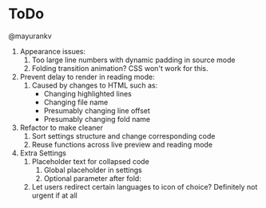 # ToDo

@mayurankv

1. Appearance issues:
   1. Too large line numbers with dynamic padding in source mode
   2. Folding transition animation? CSS won't work for this.
2. Prevent delay to render in reading mode:
   1. Caused by changes to HTML such as:
      - Changing highlighted lines
      - Changing file name
      - Presumably changing line offset
      - Presumably changing fold name
3. Refactor to make cleaner
   1. Sort settings structure and change corresponding code
   2. Reuse functions across live preview and reading mode
4. Extra Settings
   1. Placeholder text for collapsed code
      1. Global placeholder in settings
      2. Optional parameter after fold:
   2. Let users redirect certain languages to icon of choice? Definitely not urgent if at all

